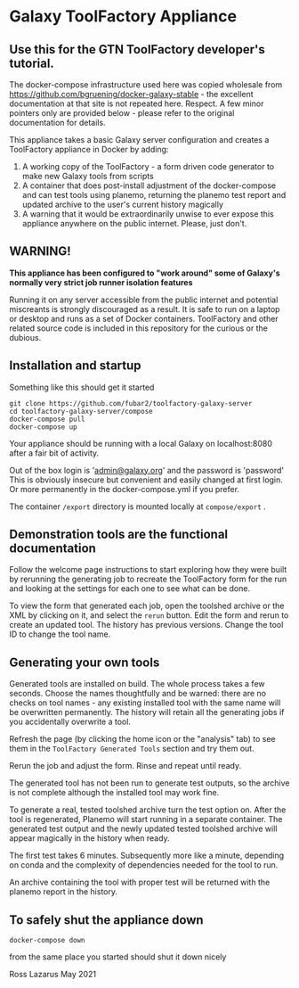 # Galaxy ToolFactory Appliance

## Use this for the GTN ToolFactory developer's tutorial.

The docker-compose infrastructure used here was copied wholesale from https://github.com/bgruening/docker-galaxy-stable - the excellent documentation at
that site is not repeated here. Respect. A few minor pointers only are provided below - please refer to the original documentation for details.

This appliance takes a basic Galaxy server configuration and creates a ToolFactory appliance in Docker by adding:

1.    A working copy of the ToolFactory - a form driven code generator to make new Galaxy tools from scripts
2.    A container that does post-install adjustment of the docker-compose and can test tools using planemo, returning the planemo test
report and updated archive to the user's current history magically
3.    A warning that it would be extraordinarily unwise to ever expose this appliance anywhere on the public internet. Please, just don't.

## WARNING!

**This appliance has been configured to "work around" some of Galaxy's normally very strict job runner isolation features**

Running it on any server accessible from the public internet and potential miscreants is strongly discouraged as a result.
It is safe to run on a laptop or desktop and runs as a set of Docker containers.
ToolFactory and other related source code is included in this repository for the curious or the dubious.

## Installation and startup

Something like this should get it started

```
git clone https://github.com/fubar2/toolfactory-galaxy-server
cd toolfactory-galaxy-server/compose
docker-compose pull
docker-compose up
```

Your appliance should be running with a local Galaxy on localhost:8080 after a fair bit of activity.

Out of the box login is 'admin@galaxy.org' and the password is 'password'
This is obviously insecure but convenient and easily changed at first login.
Or more permanently in the docker-compose.yml if you prefer.

The container `/export` directory is mounted locally at `compose/export` .

## Demonstration tools are the functional documentation

Follow the welcome page instructions to start exploring how they were built by rerunning the generating job to recreate the ToolFactory form
for the run and looking at the settings for each one to see what can be done.

To view the form that generated each job, open the toolshed archive or the XML by clicking on it, and select the `rerun` button.
Edit the form and rerun to create an updated tool. The history has previous versions.
Change the tool ID to change the tool name.

## Generating your own tools

Generated tools are installed on build. The whole process takes a few seconds.
Choose the names thoughtfully and be warned: there are no checks on tool names - any existing installed tool with the same name will be overwritten permanently. The history
will retain all the generating jobs if you accidentally overwrite a tool.

Refresh the page (by clicking the home icon or the "analysis" tab) to see them in the `ToolFactory Generated Tools` section and try them out.

Rerun the job and adjust the form. Rinse and repeat until ready.

The generated tool has not been run to generate test outputs, so the archive is not complete although the installed tool may work fine.

To generate a real, tested toolshed archive turn the test option on. After the tool is regenerated, Planemo will start running in a separate
container. The generated test output and the newly updated tested toolshed archive will appear magically in the history when ready.

The first test takes 6 minutes. Subsequently more like a minute, depending on conda and the complexity of dependencies needed
for the tool to run.

An archive containing the tool with proper test will be returned with the planemo report in the history.

## To safely shut the appliance down

`docker-compose down`

from the same place you started should shut it down nicely



Ross Lazarus May 2021
